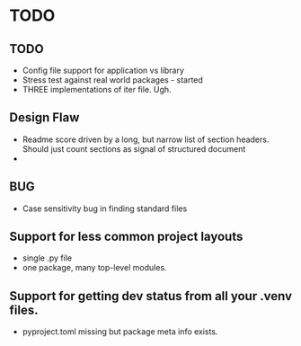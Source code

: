 # TODO

## TODO

- Config file support for application vs library
- Stress test against real world packages - started
- THREE implementations of iter file. Ugh.

## Design Flaw

- Readme score driven by a long, but narrow list of section headers. Should just count sections as signal of structured document
- 

## BUG

- Case sensitivity bug in finding standard files


## Support for less common project layouts

- single .py file
- one package, many top-level modules.

## Support for getting dev status from all your .venv files.

- pyproject.toml missing but package meta info exists.